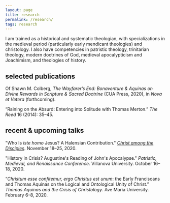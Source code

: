 ```yaml
---
layout: page
title: research
permalink: /research/
tags: research
---
```


I am trained as a historical and systematic theologian, with specializations in the medieval period (particularly early mendicant theologies) and christology. I also have competencies in patristic theology, trinitarian theology, modern doctrines of God, medieval apocalypticism and Joachimism, and theologies of history.

## selected publications
Of Shawn M. Colberg, *The Wayfarer’s End: Bonaventure & Aquinas on Divine Rewards in Scripture & Sacred Doctrine* (CUA Press, 2020), in *Nova et Vetera* (forthcoming).

“Raining on the Absurd: Entering into Solitude with Thomas Merton.” *The Reed* 16 (2014): 35–45.

## recent & upcoming talks
"Who Is *iste homo* Jesus? A Halensian Contribution." *[Christ among the Disciples](https://www.christamongthedisciplines.com)*. November 18–25, 2020.

"History in Crisis? Augustine's Reading of John's Apocalypse." *Patristic, Medieval, and Renaissance Conference*. Villanova University. October 16–18, 2020.

“*Christum esse confitemur, ergo Christus est unum*: the Early Franciscans and Thomas Aquinas on the Logical and Ontological Unity of Christ.” *Thomas Aquinas and the Crisis of Christology*. Ave Maria University. February 6–8, 2020.

